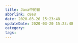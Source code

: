 ```yaml
---
title: Java中的锁
abbrlink: c8e8
date: 2020-03-20 15:23:48
updateDate: 2020-03-20 15:23:48
category:
tags:
---
```

